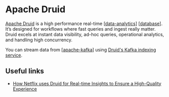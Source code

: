 # Apache Druid

[Apache Druid](https://druid.apache.org/) is a high performance real-time [[data-analytics]] [[database]]. It’s designed for workflows where fast queries and ingest really matter. Druid excels at instant data visibility, ad-hoc queries, operational analytics, and handling high concurrency.

You can stream data from [[apache-kafka]] using [Druid's Kafka indexing service](https://druid.apache.org/docs/latest/tutorials/tutorial-kafka.html).

## Useful links

- [How Netflix uses Druid for Real-time Insights to Ensure a High-Quality Experience](https://netflixtechblog.com/how-netflix-uses-druid-for-real-time-insights-to-ensure-a-high-quality-experience-19e1e8568d06)

[//begin]: # "Autogenerated link references for markdown compatibility"
[data-analytics]: data-analytics "Data Analytics"
[database]: database "Database"
[apache-kafka]: apache-kafka "Apache Kafka"
[//end]: # "Autogenerated link references"
